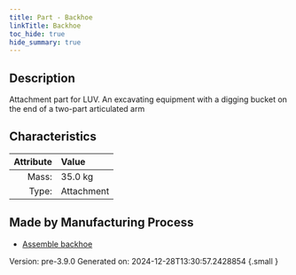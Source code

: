 ```yaml
---
title: Part - Backhoe
linkTitle: Backhoe
toc_hide: true
hide_summary: true
---
```


## Description
Attachment part for LUV. An excavating equipment with a digging bucket on the end of a two-part articulated arm

## Characteristics

| Attribute      | Value |
|--------:|:------|
|Mass:|35.0 kg|
|Type:|Attachment|

## Made by Manufacturing Process

- [Assemble backhoe](/docs/definitions/process/assemble-backhoe)



Version: pre-3.9.0 Generated on: 2024-12-28T13:30:57.2428854
{.small }

